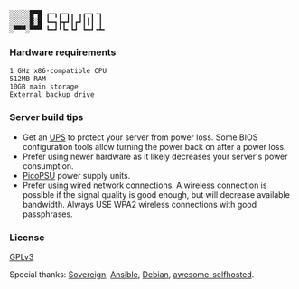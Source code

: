     ░░░░░█▀█ ┏━┓┏━┓╻ ╻┏━┓╺┓ 
    ░░░░░█░█ ┗━┓┣┳┛┃┏┛┃┃┃ ┃ 
    ░▀▀▀░▀▀▀ ┗━┛╹┗╸┗┛ ┗━┛╺┻╸

<!--
### SSH

    srv01 ssh regenkey


    srv01 firewall allowinet
    srv01 firewall allowlanonly
    srv01 firewall deny

### Apache

    srv01 apache install
    srv01 apache regenkey
    srv01 webapp shaarli install
    srv01 webapp h5ai install

### Mumble

    srv01 mumble install
    srv01 mumble changepassword
    srv01 mumble config

### Other

    srv01 transmission install
    srv01 prosody install
    srv01 pulseaudio install
    srv01 minidlna install

    srv01 maintenance securitychecks
    srv01 maintenance update
    srv01 maintenance cleanup

    srv01 tools
-->

 
### Hardware requirements

    1 GHz x86-compatible CPU
    512MB RAM
    10GB main storage
    External backup drive

### Server build tips

 * Get an [UPS](https://en.wikipedia.org/wiki/Uninterruptible_power_supply) to protect your server from power loss. Some BIOS configuration tools allow turning the power back on after a power loss.
 * Prefer using newer hardware as it likely decreases your server's power consumption.
  * [PicoPSU](http://www.silentpcreview.com/article601-page1.html) power supply units.
 * Prefer using wired network connections. A wireless connection is possible if the signal quality is good enough, but will decrease available bandwidth. Always USE WPA2 wireless connections with good passphrases.

### License 

[GPLv3](https://www.gnu.org/licenses/gpl-3.0.html)

Special thanks: [Sovereign](https://github.com/sovereign/sovereign), [Ansible](http://www.ansible.com/), [Debian](https://www.debian.org/), [awesome-selfhosted](https://github.com/Kickball/awesome-selfhosted).